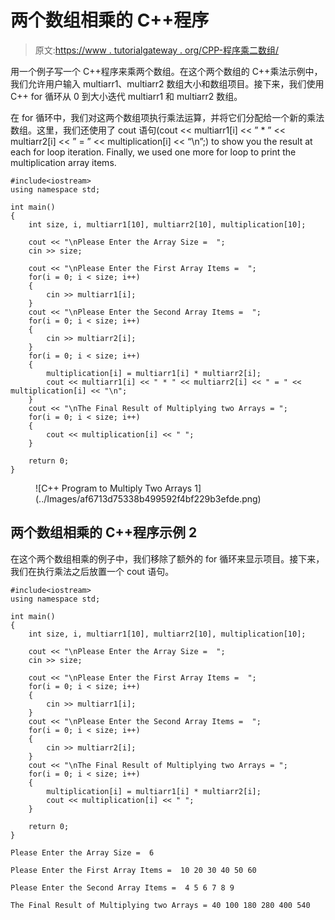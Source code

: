 # 两个数组相乘的 C++程序

> 原文:[https://www . tutorialgateway . org/CPP-程序乘二数组/](https://www.tutorialgateway.org/cpp-program-to-multiply-two-arrays/)

用一个例子写一个 C++程序来乘两个数组。在这个两个数组的 C++乘法示例中，我们允许用户输入 multiarr1、multiarr2 数组大小和数组项目。接下来，我们使用 C++ for 循环从 0 到大小迭代 multiarr1 和 multiarr2 数组。

在 for 循环中，我们对这两个数组项执行乘法运算，并将它们分配给一个新的乘法数组。这里，我们还使用了 cout 语句(cout << multiarr1[i] << ” * ” << multiarr2[i] << ” = ” << multiplication[i] << “\n”;) to show you the result at each for loop iteration. Finally, we used one more for loop to print the multiplication array items.

```
#include<iostream>
using namespace std;

int main()
{
	int size, i, multiarr1[10], multiarr2[10], multiplication[10];

	cout << "\nPlease Enter the Array Size =  ";
	cin >> size;

	cout << "\nPlease Enter the First Array Items =  ";
	for(i = 0; i < size; i++)
	{
		cin >> multiarr1[i];
	}	
	cout << "\nPlease Enter the Second Array Items =  ";
	for(i = 0; i < size; i++)
	{
		cin >> multiarr2[i];
	}
	for(i = 0; i < size; i++)
	{
		multiplication[i] = multiarr1[i] * multiarr2[i];
		cout << multiarr1[i] << " * " << multiarr2[i] << " = " << multiplication[i] << "\n";
	}
	cout << "\nThe Final Result of Multiplying two Arrays = ";
	for(i = 0; i < size; i++)
	{
		cout << multiplication[i] << " ";
	}

 	return 0;
}
```

<figure class="wp-block-image size-large">![C++ Program to Multiply Two Arrays 1](../Images/af6713d75338b499592f4bf229b3efde.png)</figure>

## 两个数组相乘的 C++程序示例 2

在这个两个数组相乘的例子中，我们移除了额外的 for 循环来显示项目。接下来，我们在执行乘法之后放置一个 cout 语句。

```
#include<iostream>
using namespace std;

int main()
{
	int size, i, multiarr1[10], multiarr2[10], multiplication[10];

	cout << "\nPlease Enter the Array Size =  ";
	cin >> size;

	cout << "\nPlease Enter the First Array Items =  ";
	for(i = 0; i < size; i++)
	{
		cin >> multiarr1[i];
	}	
	cout << "\nPlease Enter the Second Array Items =  ";
	for(i = 0; i < size; i++)
	{
		cin >> multiarr2[i];
	}
	cout << "\nThe Final Result of Multiplying two Arrays = ";
	for(i = 0; i < size; i++)
	{
		multiplication[i] = multiarr1[i] * multiarr2[i];
		cout << multiplication[i] << " ";
	}

 	return 0;
}
```

```
Please Enter the Array Size =  6

Please Enter the First Array Items =  10 20 30 40 50 60

Please Enter the Second Array Items =  4 5 6 7 8 9

The Final Result of Multiplying two Arrays = 40 100 180 280 400 540 
```